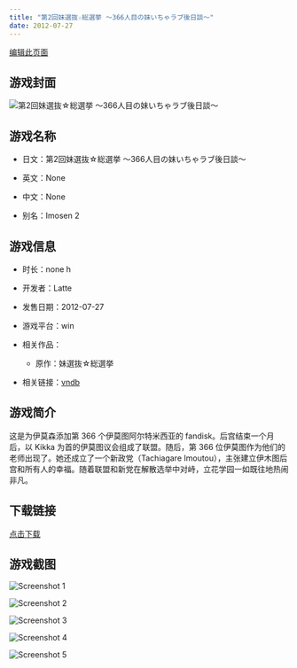```yaml
---
title: "第2回妹選抜☆総選挙 ～366人目の妹いちゃラブ後日談～"
date: 2012-07-27
---
```

[编辑此页面](https://github.com/ACG-3/ADV3-source/blob/main/source/_posts/%E7%AC%AC2%E5%9B%9E%E5%A6%B9%E9%81%B8%E6%8A%9C%E2%98%86%E7%B7%8F%E9%81%B8%E6%8C%99%20%EF%BD%9E366%E4%BA%BA%E7%9B%AE%E3%81%AE%E5%A6%B9%E3%81%84%E3%81%A1%E3%82%83%E3%83%A9%E3%83%96%E5%BE%8C%E6%97%A5%E8%AB%87%EF%BD%9E.md)

## 游戏封面

![第2回妹選抜☆総選挙 ～366人目の妹いちゃラブ後日談～](https%3A//pan.timero.xyz/onedrive/img_lib_001/%E7%AC%AC2%E5%9B%9E%E5%A6%B9%E9%81%B8%E6%8A%9C%E2%98%86%E7%B7%8F%E9%81%B8%E6%8C%99%20%EF%BD%9E366%E4%BA%BA%E7%9B%AE%E3%81%AE%E5%A6%B9%E3%81%84%E3%81%A1%E3%82%83%E3%83%A9%E3%83%96%E5%BE%8C%E6%97%A5%E8%AB%87%EF%BD%9E_cover.avif)


## 游戏名称

- 日文：第2回妹選抜☆総選挙 ～366人目の妹いちゃラブ後日談～
- 英文：None
- 中文：None

- 别名：Imosen 2


## 游戏信息

- 时长：none h
- 开发者：Latte
- 发售日期：2012-07-27
- 游戏平台：win
- 相关作品：
   - 原作：妹選抜☆総選挙

- 相关链接：[vndb](https://vndb.org/v10538)


## 游戏简介

这是为伊莫森添加第 366 个伊莫图阿尔特米西亚的 fandisk。后宫结束一个月后，以 Kikka 为首的伊莫图议会组成了联盟。随后，第 366 位伊莫图作为他们的老师出现了。她还成立了一个新政党（Tachiagare Imoutou），主张建立伊木图后宫和所有人的幸福。随着联盟和新党在解散选举中对峙，立花学园一如既往地热闹非凡。




## 下载链接

[点击下载](https://pan.timero.xyz/onedrive/adv_lib_001/%E7%AC%AC2%E5%9B%9E%E5%A6%B9%E9%81%B8%E6%8A%9C%E2%98%86%E7%B7%8F%E9%81%B8%E6%8C%99%20%EF%BD%9E366%E4%BA%BA%E7%9B%AE%E3%81%AE%E5%A6%B9%E3%81%84%E3%81%A1%E3%82%83%E3%83%A9%E3%83%96%E5%BE%8C%E6%97%A5%E8%AB%87%EF%BD%9E)


## 游戏截图


![Screenshot 1](https%3A//pan.timero.xyz/onedrive/img_lib_001/%E7%AC%AC2%E5%9B%9E%E5%A6%B9%E9%81%B8%E6%8A%9C%E2%98%86%E7%B7%8F%E9%81%B8%E6%8C%99%20%EF%BD%9E366%E4%BA%BA%E7%9B%AE%E3%81%AE%E5%A6%B9%E3%81%84%E3%81%A1%E3%82%83%E3%83%A9%E3%83%96%E5%BE%8C%E6%97%A5%E8%AB%87%EF%BD%9E_Screenshot_1.avif)

![Screenshot 2](https%3A//pan.timero.xyz/onedrive/img_lib_001/%E7%AC%AC2%E5%9B%9E%E5%A6%B9%E9%81%B8%E6%8A%9C%E2%98%86%E7%B7%8F%E9%81%B8%E6%8C%99%20%EF%BD%9E366%E4%BA%BA%E7%9B%AE%E3%81%AE%E5%A6%B9%E3%81%84%E3%81%A1%E3%82%83%E3%83%A9%E3%83%96%E5%BE%8C%E6%97%A5%E8%AB%87%EF%BD%9E_Screenshot_2.avif)

![Screenshot 3](https%3A//pan.timero.xyz/onedrive/img_lib_001/%E7%AC%AC2%E5%9B%9E%E5%A6%B9%E9%81%B8%E6%8A%9C%E2%98%86%E7%B7%8F%E9%81%B8%E6%8C%99%20%EF%BD%9E366%E4%BA%BA%E7%9B%AE%E3%81%AE%E5%A6%B9%E3%81%84%E3%81%A1%E3%82%83%E3%83%A9%E3%83%96%E5%BE%8C%E6%97%A5%E8%AB%87%EF%BD%9E_Screenshot_3.avif)

![Screenshot 4](https%3A//pan.timero.xyz/onedrive/img_lib_001/%E7%AC%AC2%E5%9B%9E%E5%A6%B9%E9%81%B8%E6%8A%9C%E2%98%86%E7%B7%8F%E9%81%B8%E6%8C%99%20%EF%BD%9E366%E4%BA%BA%E7%9B%AE%E3%81%AE%E5%A6%B9%E3%81%84%E3%81%A1%E3%82%83%E3%83%A9%E3%83%96%E5%BE%8C%E6%97%A5%E8%AB%87%EF%BD%9E_Screenshot_4.avif)

![Screenshot 5](https%3A//pan.timero.xyz/onedrive/img_lib_001/%E7%AC%AC2%E5%9B%9E%E5%A6%B9%E9%81%B8%E6%8A%9C%E2%98%86%E7%B7%8F%E9%81%B8%E6%8C%99%20%EF%BD%9E366%E4%BA%BA%E7%9B%AE%E3%81%AE%E5%A6%B9%E3%81%84%E3%81%A1%E3%82%83%E3%83%A9%E3%83%96%E5%BE%8C%E6%97%A5%E8%AB%87%EF%BD%9E_Screenshot_5.avif)

